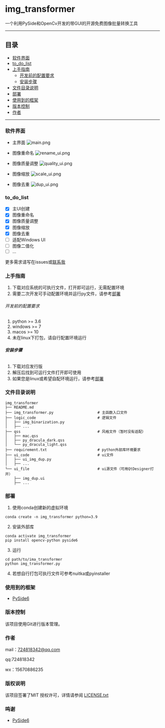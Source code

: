 # img_transformer

一个利用PySide和OpenCv开发的带GUI的开源免费图像批量转换工具

---

## 目录

- [软件界面](#软件界面)
- [to_do_list](#to_do_list)
- [上手指南](#上手指南)
  - [开发前的配置要求](#开发前的配置要求)
  - [安装步骤](#安装步骤)
- [文件目录说明](#文件目录说明)
- [部署](#部署)
- [使用到的框架](#使用到的框架)
- [版本控制](#版本控制)
- [作者](#作者)

---
### 软件界面

- 主界面
![main.png](images/main_ui.png)

- 图像重命名
![rename_ui.png](images/rename_ui.png)

- 图像质量调整
![quality_ui.png](images/quality_ui.png)

- 图像缩放
![scale_ui.png](images/scale_ui.png)

- 图像去重
![dup_ui.png](images/dup_ui.png)

### to_do_list
- [x] 主UI创建
- [x] 图像重命名
- [x] 图像质量调整
- [x] 图像缩放
- [x] 图像去重
- [ ] 适配Windows UI
- [ ] 图像二值化
- [ ] ...

更多需求请写在issues或[联系我](#作者)
### 上手指南
1. 下载对应系统的可执行文件，打开即可运行，无需配置环境
2. 需要二次开发可手动配置环境并运行py文件，请参考[部署](#部署)

###### 开发前的配置要求

1. python >= 3.6
2. windows >= 7
3. macos >= 10
4. 未在linux下打包，请自行配置环境运行
###### **安装步骤**

1. 下载对应发行版
2. 解压后找到可运行文件打开即可使用
3. 如果您是linux或希望自配环境运行，请参考[部署](#部署)
### 文件目录说明

```
img_transformer
├── README.md
├── img_transformer.py                    # 主函数入口文件
├── logic_code                            # 逻辑文件
│   ├── img_binarization.py
│   ├── ...
├── qss                                   # 风格文件（暂时没有适配）
│   ├── mac.qss
│   ├── py_dracula_dark.qss
│   └── py_dracula_light.qss
├── requirement.txt                       # python外部库环境要求
├── ui_code                               # ui文件
│   ├── ui_img_dup.py
│   ├── ...
└── ui_file                               # ui源文件（可用QtDesigner打开）
    ├── img_dup.ui
    ├── ...
```

### 部署

1. 使用conda创建新的虚拟环境
```
conda create -n img_transformer python=3.9
```
2. 安装外部库
```
conda activate img_transformer
pip install opencv-python pyside6
```
3. 运行
```
cd path/to/ima_transformer
python img_transformer.py
```
4. 若想自行打包可执行文件可参考nuitka或pyinstaller
### 使用到的框架

- [PySide6](https://pypi.org/project/PySide6/)

### 版本控制

该项目使用Git进行版本管理。

### 作者

mail：724818342@qq.com

qq:724818342

wx：15670886235

### 版权说明

该项目签署了MIT 授权许可，详情请参阅 [LICENSE.txt](https://github.com/shaojintian/Best_README_template/blob/master/LICENSE.txt)

### 鸣谢

- [PySide6](https://doc.qt.io/qtforpython/PySide6/QtWidgets/index.html)




